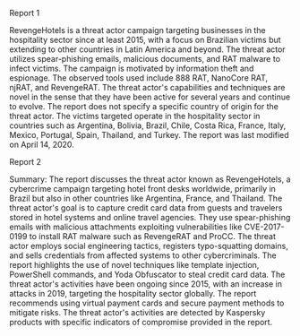 
Report 1

RevengeHotels is a threat actor campaign targeting businesses in the hospitality sector since at least 2015, with a focus on Brazilian victims but extending to other countries in Latin America and beyond. The threat actor utilizes spear-phishing emails, malicious documents, and RAT malware to infect victims. The campaign is motivated by information theft and espionage. The observed tools used include 888 RAT, NanoCore RAT, njRAT, and RevengeRAT. The threat actor's capabilities and techniques are novel in the sense that they have been active for several years and continue to evolve. The report does not specify a specific country of origin for the threat actor. The victims targeted operate in the hospitality sector in countries such as Argentina, Bolivia, Brazil, Chile, Costa Rica, France, Italy, Mexico, Portugal, Spain, Thailand, and Turkey. The report was last modified on April 14, 2020.





Report 2

Summary:
The report discusses the threat actor known as RevengeHotels, a cybercrime campaign targeting hotel front desks worldwide, primarily in Brazil but also in other countries like Argentina, France, and Thailand. The threat actor's goal is to capture credit card data from guests and travelers stored in hotel systems and online travel agencies. They use spear-phishing emails with malicious attachments exploiting vulnerabilities like CVE-2017-0199 to install RAT malware such as RevengeRAT and ProCC. The threat actor employs social engineering tactics, registers typo-squatting domains, and sells credentials from affected systems to other cybercriminals. The report highlights the use of novel techniques like template injection, PowerShell commands, and Yoda Obfuscator to steal credit card data. The threat actor's activities have been ongoing since 2015, with an increase in attacks in 2019, targeting the hospitality sector globally. The report recommends using virtual payment cards and secure payment methods to mitigate risks. The threat actor's activities are detected by Kaspersky products with specific indicators of compromise provided in the report.


